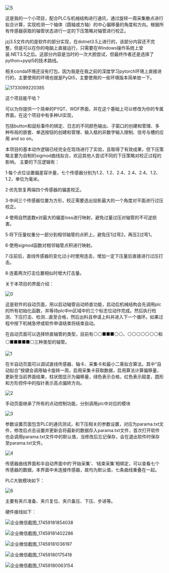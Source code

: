 ![5](https://github.com/user-attachments/assets/90c15f59-bbd0-4949-a8a7-9c320b949eac)

这是我的一个小项目，配合PLC与机械结构进行通讯，通过旋转一周采集散点进行拟合计算，实现检测一个轴体（圆轴或方轴）的中心偏移量的角度和方向。根据所有传感器获取的轴管状态进行一定的下压策略对轴管进行校正。

jzj3.5文件内的是软件的部分实现，在dotnet3.5上进行的，该部分内容还不完整，但是可以在你的电脑上直接运行，只需要在Windows操作系统上安装.NET3.5之后。这部分内容是当时的一次大胆尝试，但最终作者还是选择了python+pyqt5的技术路线。

相关conda环境还没有打包，因为我是在我之前的深度学习pytorch环境上直接进行的，主要使用的环境也就是PyQt5，主要使用的一些环境版本简单放一下。


![1733099220385](https://github.com/user-attachments/assets/06e19d09-f004-4d67-9886-32a903633e95)


这个项目能干哈？

可以为你提供一个简单的PYQT、WDF界面，并在这个基础上可以修改为你的专属界面，在这个项目中有多种UI实现，

包括button和鼠标事件的绑定、日志的不同颜色输出、子窗口的创建和管理、多种布局的嵌套、单选按钮的创建和管理、输入框的非数字输入限制、信号与槽的应用 and so on。


本项目的基本动作逻辑已经完全在现场进行了实验，且取得了有效成果，但下压策略主要为自制的sigmod曲线拟合，欢迎其他人尝试不同的下压策略对校正过程的影响。
主要的下压逻辑有：

1·每个点位设置偏差容许量，七个传感器分别为1.2、1.2、2.4、2.4、2.4、1.2、1.2，单位为毫米。

2·优先恢复两端四个传感器的偏差校正。

3·中间三个传感器位置为方形，校正需要选出投影最大的一个角度对平面进行过压校正。

4·使用自然底数e对最大的偏差loss进行映射，避免过量过压对轴管的不可逆损害。

5·将下压量权重分一部分到相邻轴管的点积上，避免压1过弯2，再压2过弯1。

6·使用sigmod函数对相邻轴管点积进行映射。

7·压前后，直线传感器的变化过小时使用连击，增加一定下压量后直接进行过压打击。

8·连着两次打击位置相似时增大打击量。

关于本项目的界面介绍：

![0](https://github.com/user-attachments/assets/cf14261b-d9e0-4775-a489-7eefe510fad2)

这是软件的自动页面，用以启动轴管自动矫直功能，启动后机械结构会先调用plc的所有初始化函数，并等待plc中m区域中的三个标志位动作完成。然后执行检测、下压打击、检测...直至合格，然后出料且申请上料并进入下一个循环。如果过程中按下机械急停或软件申请结束将结束自动。

在自动页面可以选择矫直轴管的类型，目前有⚪⚪■■■⚪⚪、⚪⚪⚪⚪⚪⚪⚪和⚪■■■■■⚪三种类型的轴管。

![1](https://github.com/user-attachments/assets/28a42b9d-c8dc-47be-a95f-8b74573a2347)

在半自动页面可以调试直线传感器、轴卡、采集卡和最小二乘拟合算法，其中“自动拟合”按键会调用轴卡旋转一周，启用采集卡获取数据，启用算法计算偏移量，更新至当前界面结果，柱状图显示为偏移量，绿色表示合格，红色表示超差，圆形和方形控件中的指针表示高点偏转方向。

![2](https://github.com/user-attachments/assets/d5933b35-e134-4c4d-b175-5f7742925d2e)

手动页面继承了所有的点动控制功能，分别调用plc中对应的模块

![3](https://github.com/user-attachments/assets/7e414c2c-2622-4d61-867d-c7a097fd225d)

参数设置页面包含PLC的通讯测试，和下压相关的参数设置，对应为parama.txt文件，修改后点击设置并更新会将最新的数据存入parama.txt文件，首次打开软件也会调用parama.txt文件中的默认值，当修改后忘记保存，会在退出软件时保存至parama.txt文件。

![4](https://github.com/user-attachments/assets/a8157c5f-2143-4650-bf17-9f3f7ef83e13)

传感器曲线界面和半自动界面中的‘开始采集’、‘结束采集’相绑定，可以查看七个传感器的数据，本界面中未连接传感器，故均为默认值，七条曲线重叠在一起。

PLC大致模块如下：

![6](https://github.com/user-attachments/assets/24713c6a-39be-4ec1-8314-fae8f308ea69)

主要有夹爪准备、夹爪复位、夹爪备压、下压、步进等。

硬件接线如下：

![企业微信截图_17459181854038](https://github.com/user-attachments/assets/c65c9d8a-6f42-41a5-b90a-39a951fbc0f0)

![企业微信截图_17459181402286](https://github.com/user-attachments/assets/4449f187-d96d-4912-bb75-421cadd8a1fd)

![企业微信截图_17459181036197](https://github.com/user-attachments/assets/72bed580-bccb-48dd-9197-cd027af995be)

![企业微信截图_17459180175418](https://github.com/user-attachments/assets/c1fd1d07-0e52-4228-be5a-ba66c84397d7)

![企业微信截图_17459180063154](https://github.com/user-attachments/assets/587ed356-4d2e-4ef7-b486-4d602f59df46)

